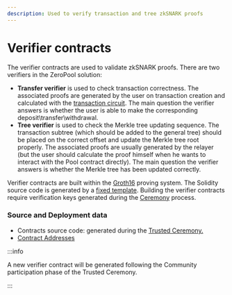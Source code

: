 ```yaml
---
description: Used to verify transaction and tree zkSNARK proofs
---
```


# Verifier contracts

The verifier contracts are used to validate zkSNARK proofs. There are two verifiers in the ZeroPool solution:

* **Transfer verifier** is used to check transaction correctness. The associated proofs are generated by the user on transaction creation and calculated with the [transaction circuit](../zksnarks-and-circuits/transaction-verifier-circuit.md). The main question the verifier answers is whether the user is able to make the corresponding deposit\transfer\withdrawal.
* **Tree verifier** is used to check the Merkle tree updating sequence. The transaction subtree (which should be added to the general tree) should be placed on the correct offset and update the Merkle tree root properly. The associated proofs are usually generated by the relayer (but the user should calculate the proof himself when he wants to interact with the Pool contract directly). The main question the verifier answers is whether the Merkle tree has been updated correctly.

Verifier contracts are built within the [Groth16](http://www.zeroknowledgeblog.com/index.php/groth16) proving system. The Solidity source code is generated by a [fixed template](https://github.com/zeropoolnetwork/libzeropool/blob/master/res/verifier\_groth16.sol.tpl). Building the verifier contracts require verification keys generated during the [Ceremony](../../deployment/trusted-setup-ceremony.md) process.

### Source and Deployment data

* Contracts source code: generated during the [Trusted Ceremony.](../../deployment/trusted-setup-ceremony.md#phase-2-create-circuit-parameters-and-mvp-launch)
* [Contract Addresses](../deployed-contracts.md)

:::info

A new verifier contract will be generated following the Community participation phase of the Trusted Ceremony.

:::
